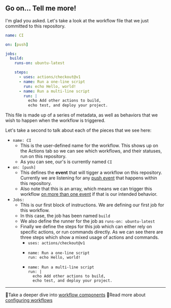 ## Go on... Tell me more!

I'm glad you asked. Let's take a look at the workflow file that we just committed to this repository.

```yaml
name: CI

on: [push]

jobs:
  build:
    runs-on: ubuntu-latest

    steps:
      - uses: actions/checkout@v1
      - name: Run a one-line script
        run: echo Hello, world!
      - name: Run a multi-line script
        run: |
          echo Add other actions to build,
          echo test, and deploy your project.
```

This file is made up of a series of metadata, as well as behaviors that we wish to happen when the workflow is triggered.

Let's take a second to talk about each of the pieces that we see here:

- `name: CI`
  - This is the user-defined name for the workflow. This shows up on the Actions tab so we can see which workflows, and their statuses, run on this repository.
  - As you can see, our's is currently named `CI`
- `on: [push]`
  - This defines the **event** that will tigger a workflow on this repository. Currently we are listening for any [push event](https://developer.github.com/v3/activity/events/types/#pushevent) that happens within this repository.
  - Also note that this is an array, which means we can trigger this workflow [on more than one event](https://help.github.com/en/actions/automating-your-workflow-with-github-actions/events-that-trigger-workflows#about-workflow-events) if that is our intended behavior.
- `Jobs:`
  - This is our first block of instructions. We are defining our first job for this workflow.
  - In this case, the job has been named `build`
  - We also define the runner for the job as `runs-on: ubuntu-latest`
  - Finally we define the steps for this job which can either rely on specific actions, or run commands directly. As we can see there are three steps which show a mixed usage of actions and commands.
    - `uses: actions/checkout@v1`
    - ```
      name: Run a one-line script
      run: echo Hello, world!
      ```
    - ```
      name: Run a multi-line script
      run: |
        echo Add other actions to build,
        echo test, and deploy your project.
      ```

---

📖Take a deeper dive into [workflow components](https://help.github.com/en/actions/automating-your-workflow-with-github-actions/configuring-workflows)
📖Read more about [configuring workflows](https://help.github.com/en/actions/automating-your-workflow-with-github-actions/configuring-workflows)
